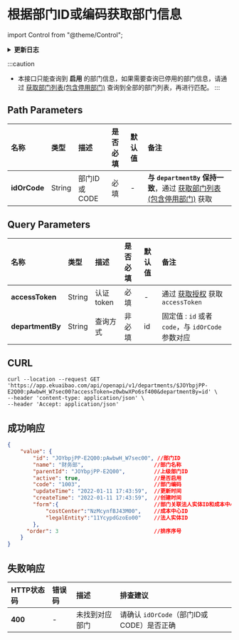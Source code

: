 # 根据部门ID或编码获取部门信息

import Control from "@theme/Control";

<Control
method="GET"
url="/api/openapi/v1/departments/$`idOrCode`"
/>

<details>
  <summary><b>更新日志</b></summary>
  <div>

- [**1.6.0**](/updateLog/update-log#160)
  - 🐞 **成功响应** 中增加 `order`（排序序号）参数。

</div>
</details>

:::caution
- 本接口只能查询到 **启用** 的部门信息，如果需要查询已停用的部门信息，请通过 [获取部门列表(包含停用部门)](/docs/open-api/corporation/get-departments) 查询到全部的部门列表，再进行匹配。
:::

## Path Parameters

| 名称 | 类型 | 描述 | 是否必填 | 默认值 | 备注 |
| :--- | :--- | :--- | :--- |:--- | :--- |
| **idOrCode** | String | 部门ID或CODE| 必填 | - | **与 `departmentBy` 保持一致**，通过 [获取部门列表(包含停用部门)](/docs/open-api/corporation/get-departments) 获取 | 

## Query Parameters

| 名称 | 类型 | 描述 | 是否必填 | 默认值 | 备注 |
| :--- | :--- | :--- | :--- |:--- | :--- |
| **accessToken**  | String | 认证token  | 必填   | -  | 通过 [获取授权](/docs/open-api/getting-started/auth) 获取 `accessToken` |
| **departmentBy** | String | 查询方式    | 非必填 | id | 固定值 : `id` 或者 `code`，与 `idOrCode` 参数对应 |

## CURL
```shell
curl --location --request GET 'https://app.ekuaibao.com/api/openapi/v1/departments/$JOYbpjPP-E2Q00:pAwbwH_W7sec00?accessToken=z0wbwXPo6sf400&departmentBy=id' \
--header 'content-type: application/json' \
--header 'Accept: application/json'
```

## 成功响应
```json
{
    "value": {
        "id": "JOYbpjPP-E2Q00:pAwbwH_W7sec00", //部门ID
        "name": "财务部",                      //部门名称
        "parentId": "JOYbpjPP-E2Q00",         //上级部门ID
        "active": true,                       //是否启用
        "code": "1003",                       //部门编码
        "updateTime": "2022-01-11 17:43:59",  //更新时间
        "createTime": "2022-01-11 17:43:59",  //创建时间
        "form":{                              //部门关联法人实体ID和成本中心ID
            "costCenter":"NzMcynfBJ43M00",    //成本中心ID
            "legalEntity":"11YcypdGzoEo00"    //法人实体ID
        },
      "order": 3                              //排序序号
    }
}
```

## 失败响应

| HTTP状态码 | 错误码 | 描述 | 排查建议 |
| :--- | :--- | :--- | :--- |
| **400** | - | 未找到对应部门 | 请确认 `idOrCode`（部门ID或CODE）是否正确 | 


